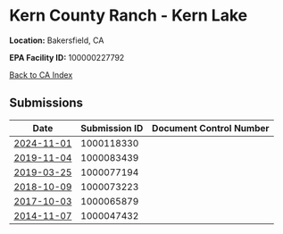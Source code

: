 # Kern County Ranch - Kern Lake 

**Location:** Bakersfield, CA

**EPA Facility ID:** 100000227792

[Back to CA Index](../../index.md)

## Submissions

| Date | Submission ID | Document Control Number |
|------|--------------|-------------------------|
| [2024-11-01](submissions/1000118330.md) | 1000118330 |  |
| [2019-11-04](submissions/1000083439.md) | 1000083439 |  |
| [2019-03-25](submissions/1000077194.md) | 1000077194 |  |
| [2018-10-09](submissions/1000073223.md) | 1000073223 |  |
| [2017-10-03](submissions/1000065879.md) | 1000065879 |  |
| [2014-11-07](submissions/1000047432.md) | 1000047432 |  |

